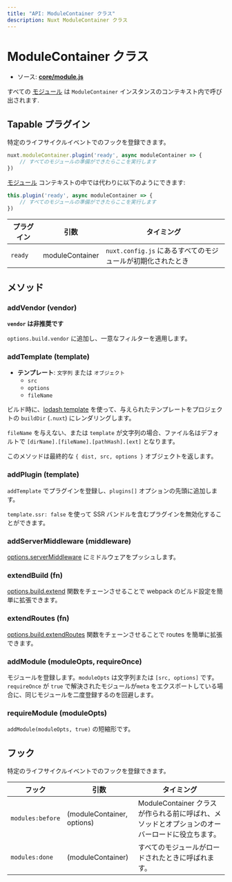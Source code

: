 ```yaml
---
title: "API: ModuleContainer クラス"
description: Nuxt ModuleContainer クラス
---
```


# ModuleContainer クラス

- ソース: **[core/module.js](https://github.com/nuxt/nuxt.js/blob/dev/lib/core/module.js)**

すべての [モジュール](/guide/modules) は `ModuleContainer` インスタンスのコンテキスト内で呼び出されます.

## Tapable プラグイン

特定のライフサイクルイベントでのフックを登録できます。

```js
nuxt.moduleContainer.plugin('ready', async moduleContainer => {
    // すべてのモジュールの準備ができたらここを実行します
})
```

[モジュール](/guide/modules) コンテキストの中では代わりに以下のようにできます:

```js
this.plugin('ready', async moduleContainer => {
    // すべてのモジュールの準備ができたらここを実行します
})
```

プラグイン | 引数       | タイミング
-------|-----------------|-----------------------------------------------------
`ready`| moduleContainer | `nuxt.config.js` にあるすべてのモジュールが初期化されたとき


## メソッド

### addVendor (vendor)

**`vendor` は非推奨です**

`options.build.vendor` に追加し、一意なフィルターを適用します。

### addTemplate (template)

- **テンプレート**: `文字列` または `オブジェクト`
    - `src`
    - `options`
    - `fileName`

ビルド時に、[lodash template](https://lodash.com/docs/4.17.4#template) を使って、与えられたテンプレートをプロジェクトの `buildDir` (`.nuxt`) にレンダリングします。

`fileName` を与えない、または `template` が文字列の場合、ファイル名はデフォルトで `[dirName].[fileName].[pathHash].[ext]` となります。

このメソッドは最終的な `{ dist, src, options }` オブジェクトを返します。

### addPlugin (template)

`addTemplate` でプラグインを登録し、`plugins[]` オプションの先頭に追加します。

`template.ssr: false` を使って SSR バンドルを含むプラグインを無効化することができます。

### addServerMiddleware (middleware)

[options.serverMiddleware](/api/configuration-servermiddleware) にミドルウェアをプッシュします。

### extendBuild (fn)

[options.build.extend](/api/configuration-build#extend) 関数をチェーンさせることで webpack のビルド設定を簡単に拡張できます。

### extendRoutes (fn)

[options.build.extendRoutes](/api/configuration-router#extendroutes) 関数をチェーンさせることで routes を簡単に拡張できます。

### addModule (moduleOpts, requireOnce)

モジュールを登録します。`moduleOpts` は文字列または `[src, options]` です。`requireOnce` が `true` で解決されたモジュールが`meta` をエクスポートしている場合に、同じモジュールを二度登録するのを回避します。

### requireModule (moduleOpts)

`addModule(moduleOpts, true)` の短縮形です。

## フック

特定のライフサイクルイベントでのフックを登録できます。

フック                      | 引数                  | タイミング
--------------------------|----------------------------|--------------------------------------------------------------------------------------
 `modules:before`         | (moduleContainer, options) | ModuleContainer クラスが作られる前に呼ばれ、メソッドとオプションのオーバーロードに役立ちます。
 `modules:done`           | (moduleContainer)          | すべてのモジュールがロードされたときに呼ばれます。
